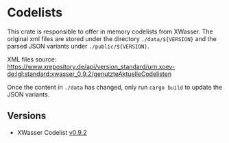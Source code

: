 # Codelists

This crate is responsible to offer in memory codelists from XWasser.
The original xml files are stored under the directory `./data/${VERSION}` and the parsed JSON variants under `./public/${VERSION}`.

XML files source: https://www.xrepository.de/api/version_standard/urn:xoev-de:lgl:standard:xwasser_0.9.2/genutzteAktuelleCodelisten

Once the content in `./data` has changed, only run `cargo build` to update the JSON variants.

## Versions

- XWasser Codelist [v0.9.2](./public/V0_9_2/README.md)